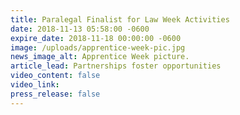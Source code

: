 ```yaml
---
title: Paralegal Finalist for Law Week Activities
date: 2018-11-13 05:58:00 -0600
expire_date: 2018-11-18 00:00:00 -0600
image: /uploads/apprentice-week-pic.jpg
news_image_alt: Apprentice Week picture.
article_lead: Partnerships foster opportunities
video_content: false
video_link:
press_release: false
---
```

